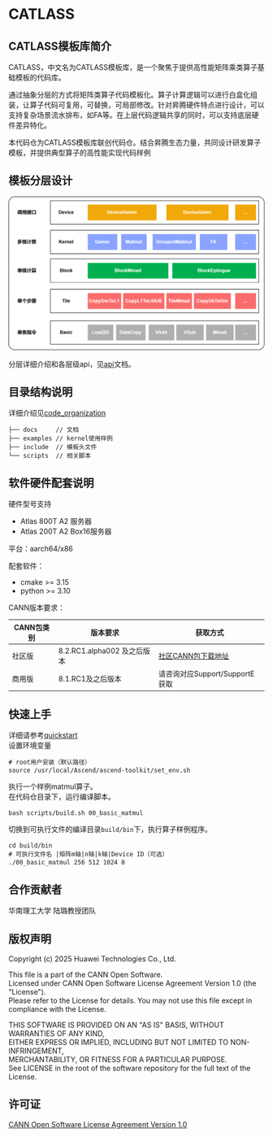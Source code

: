 # CATLASS
## CATLASS模板库简介
CATLASS，中文名为CATLASS模板库，是一个聚焦于提供高性能矩阵乘类算子基础模板的代码库。  

通过抽象分层的方式将矩阵类算子代码模板化。算子计算逻辑可以进行白盒化组装，让算子代码可复用，可替换，可局部修改。针对昇腾硬件特点进行设计，可以支持复杂场景流水排布，如FA等。在上层代码逻辑共享的同时，可以支持底层硬件差异特化。 

本代码仓为CATLASS模板库联创代码仓。结合昇腾生态力量，共同设计研发算子模板，并提供典型算子的高性能实现代码样例

## 模板分层设计

![image](docs/images/api_level.png) 

分层详细介绍和各层级api，见[api](docs/api.md)文档。

## 目录结构说明
详细介绍见[code_organization](docs/code_organization.md)
``` 
├── docs     // 文档
├── examples // kernel使用样例
├── include  // 模板头文件
└── scripts  // 相关脚本
```
## 软件硬件配套说明
硬件型号支持  
  - Atlas 800T A2 服务器
  - Atlas 200T A2 Box16服务器

平台：aarch64/x86

配套软件：
  - cmake >= 3.15
  - python >= 3.10

CANN版本要求：

| CANN包类别 | 版本要求  |    获取方式        |
| ----------- | ------- | ------- |
|  社区版       |   8.2.RC1.alpha002 及之后版本      | [社区CANN包下载地址](https://www.hiascend.com/developer/download/community/result?module=cann&cann=8.2.RC1.alpha002) |
|  商用版       |   8.1.RC1及之后版本      | 请咨询对应Support/SupportE获取 |
## 快速上手
详细请参考[quickstart](docs/quickstart.md)  
设置环境变量  
```
# root用户安装（默认路径）
source /usr/local/Ascend/ascend-toolkit/set_env.sh
```
执行一个样例matmul算子。  
在代码仓目录下，运行编译脚本。
```
bash scripts/build.sh 00_basic_matmul
```
切换到可执行文件的编译目录`build/bin`下，执行算子样例程序。
```
cd build/bin
# 可执行文件名 |矩阵m轴|n轴|k轴|Device ID（可选）
./00_basic_matmul 256 512 1024 0
```

## 合作贡献者
华南理工大学 陆璐教授团队

## 版权声明
Copyright (c) 2025 Huawei Technologies Co., Ltd. 

This file is a part of the CANN Open Software.  
Licensed under CANN Open Software License Agreement Version 1.0 (the "License").  
Please refer to the License for details. You may not use this file except in compliance with the License.  

THIS SOFTWARE IS PROVIDED ON AN "AS IS" BASIS, WITHOUT WARRANTIES OF ANY KIND,   
EITHER EXPRESS OR IMPLIED,
INCLUDING BUT NOT LIMITED TO NON-INFRINGEMENT,     
MERCHANTABILITY, OR FITNESS FOR A PARTICULAR   PURPOSE.  
See LICENSE in the root of the software repository for the full text of the License.

## 许可证
[CANN Open Software License Agreement Version 1.0](LICENSE)
